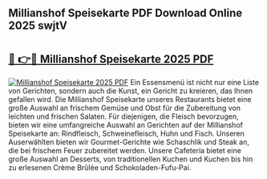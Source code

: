 ## Millianshof Speisekarte PDF Download Online 2025 swjtV

# <h2><a href="http://gcdtiz.nevu.top/?p=Millianshof+Speisekarte">🔗 👉🔴 Millianshof Speisekarte 2025 PDF</a></h2>

[![Millianshof Speisekarte 2025 PDF](https://i.imgur.com/dBaPXMq.png)](http://gcdtiz.nevu.top/?p=Millianshof+Speisekarte)
Ein Essensmenü ist nicht nur eine Liste von Gerichten, sondern auch die Kunst, ein Gericht zu kreieren, das Ihnen gefallen wird. Die Millianshof Speisekarte unseres Restaurants bietet eine große Auswahl an frischem Gemüse und Obst für die Zubereitung von leichten und frischen Salaten. Für diejenigen, die Fleisch bevorzugen, bieten wir eine umfangreiche Auswahl an Gerichten auf der Millianshof Speisekarte an: Rindfleisch, Schweinefleisch, Huhn und Fisch. Unseren Auserwählten bieten wir Gourmet-Gerichte wie Schaschlik und Steak an, die bei frischem Feuer zubereitet werden. Unsere Cafeteria bietet eine große Auswahl an Desserts, von traditionellen Kuchen und Kuchen bis hin zu erlesenen Crème Brûlée und Schokoladen-Fufu-Pai.
